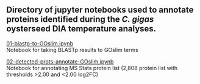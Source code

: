 ## Directory of jupyter notebooks used to annotate proteins identified during the _C. gigas_ oysterseed DIA temperature analyses.

[01-blastp-to-GOslim.ipynb](https://github.com/grace-ac/paper-pacific.oyster-larvae/blob/master/notebooks/01-blastp-to-GOslim.ipynb)       
Notebook for taking BLASTp results to GOslim terms

[02-detected-prots-annotate-GOslim.ipynb](https://github.com/grace-ac/paper-pacific.oyster-larvae/blob/master/notebooks/02-detected-prots-annotate-GOslim.ipynb)     
Notebook for annotating MS Stats protein list (2,808 protein list with thresholds >2.00 and <2.00 log2FC)
